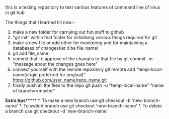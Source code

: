 this is a testing repository to test various features of command line of linux in git hub


The things that I learned till now:-

1. make a new folder for carriying out fun stuff to github
2. "git init" within that folder for initialising various things required for git
3. make a new file or add other for monitoring and for maintaining a databases of changes(let it be file_name)
4. git add file_name 
5. commit that i.e approve of the changes to that file by git commit -m "message about the changes goes here"
6. connect yourself with the remote repository  git remote add "temp-local-name(origin preferred for original)" https://github.com/user_name/repo_name.git
7. finally push all the files to the repo git push -u "temp-local-name" "name of branch==master"


******Extra tips***********
*. To make a new branch use git checkout -b 'new-branch-name'
*. To switch branch use git checkout 'new-branch-name'
*. To delete a branch use git checkout -d 'new-branch-name'
